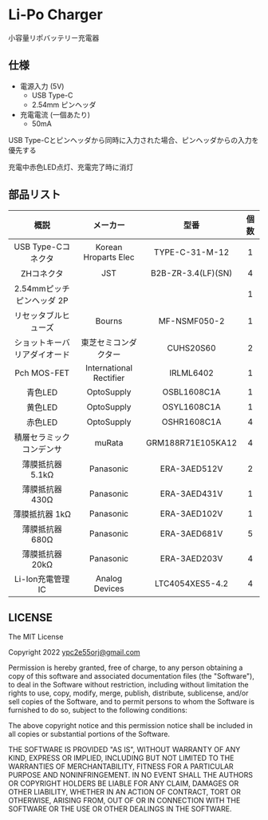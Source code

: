 # Li-Po Charger

小容量リポバッテリー充電器

## 仕様

- 電源入力 (5V)
    - USB Type-C
    - 2.54mm ピンヘッダ
- 充電電流 (一個あたり)
    - 50mA

USB Type-Cとピンヘッダから同時に入力された場合、ピンヘッダからの入力を優先する

充電中赤色LED点灯、充電完了時に消灯

## 部品リスト

|概説|メーカー|型番|個数|
|:-:|:-:|:-:|:-:|
|USB Type-Cコネクタ|Korean Hroparts Elec|TYPE-C-31-M-12|1|
|ZHコネクタ|JST|B2B-ZR-3.4(LF)(SN)|4|
|2.54mmピッチ ピンヘッダ 2P|||1|
|リセッタブルヒューズ|Bourns|MF-NSMF050-2|1|
|ショットキーバリアダイオード|東芝セミコンダクター|CUHS20S60|2|
|Pch MOS-FET|International Rectifier|IRLML6402|1|
|青色LED|OptoSupply|OSBL1608C1A|1|
|黄色LED|OptoSupply|OSYL1608C1A|1|
|赤色LED|OptoSupply|OSHR1608C1A|4|
|積層セラミックコンデンサ|muRata|GRM188R71E105KA12|4|
|薄膜抵抗器 5.1kΩ|Panasonic|ERA-3AED512V|2|
|薄膜抵抗器 430Ω|Panasonic|ERA-3AED431V|1|
|薄膜抵抗器 1kΩ|Panasonic|ERA-3AED102V|1|
|薄膜抵抗器 680Ω|Panasonic|ERA-3AED681V|5|
|薄膜抵抗器 20kΩ|Panasonic|ERA-3AED203V|4|
|Li-Ion充電管理IC|Analog Devices|LTC4054XES5-4.2|4|

## LICENSE

The MIT License


Copyright 2022 ypc2e55orj@gmail.com

Permission is hereby granted, free of charge, to any person obtaining a copy of this software and associated documentation files (the "Software"), to deal in the Software without restriction, including without limitation the rights to use, copy, modify, merge, publish, distribute, sublicense, and/or sell copies of the Software, and to permit persons to whom the Software is furnished to do so, subject to the following conditions:

The above copyright notice and this permission notice shall be included in all copies or substantial portions of the Software.

THE SOFTWARE IS PROVIDED "AS IS", WITHOUT WARRANTY OF ANY KIND, EXPRESS OR IMPLIED, INCLUDING BUT NOT LIMITED TO THE WARRANTIES OF MERCHANTABILITY, FITNESS FOR A PARTICULAR PURPOSE AND NONINFRINGEMENT. IN NO EVENT SHALL THE AUTHORS OR COPYRIGHT HOLDERS BE LIABLE FOR ANY CLAIM, DAMAGES OR OTHER LIABILITY, WHETHER IN AN ACTION OF CONTRACT, TORT OR OTHERWISE, ARISING FROM, OUT OF OR IN CONNECTION WITH THE SOFTWARE OR THE USE OR OTHER DEALINGS IN THE SOFTWARE.
